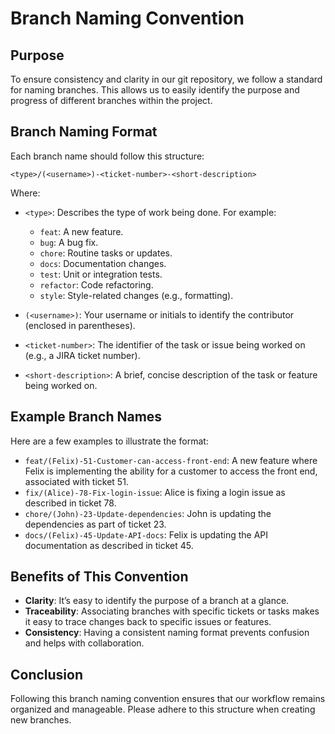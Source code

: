 # Branch Naming Convention

## Purpose
To ensure consistency and clarity in our git repository, we follow a standard for naming branches. This allows us to easily identify the purpose and progress of different branches within the project.

## Branch Naming Format

Each branch name should follow this structure:

```<type>/(<username>)-<ticket-number>-<short-description>```

Where:
- `<type>`: Describes the type of work being done. For example:
    - `feat`: A new feature.
    - `bug`: A bug fix.
    - `chore`: Routine tasks or updates.
    - `docs`: Documentation changes.
    - `test`: Unit or integration tests.
    - `refactor`: Code refactoring.
    - `style`: Style-related changes (e.g., formatting).

- `(<username>)`: Your username or initials to identify the contributor (enclosed in parentheses).

- `<ticket-number>`: The identifier of the task or issue being worked on (e.g., a JIRA ticket number).

- `<short-description>`: A brief, concise description of the task or feature being worked on.

## Example Branch Names

Here are a few examples to illustrate the format:

- `feat/(Felix)-51-Customer-can-access-front-end`: A new feature where Felix is implementing the ability for a customer to access the front end, associated with ticket 51.
- `fix/(Alice)-78-Fix-login-issue`: Alice is fixing a login issue as described in ticket 78.
- `chore/(John)-23-Update-dependencies`: John is updating the dependencies as part of ticket 23.
- `docs/(Felix)-45-Update-API-docs`: Felix is updating the API documentation as described in ticket 45.

## Benefits of This Convention

- **Clarity**: It’s easy to identify the purpose of a branch at a glance.
- **Traceability**: Associating branches with specific tickets or tasks makes it easy to trace changes back to specific issues or features.
- **Consistency**: Having a consistent naming format prevents confusion and helps with collaboration.

## Conclusion

Following this branch naming convention ensures that our workflow remains organized and manageable. Please adhere to this structure when creating new branches.
